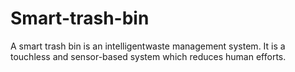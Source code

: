 # Smart-trash-bin

A smart trash bin is an intelligentwaste management system. It is a touchless and sensor-based system which reduces human efforts.
